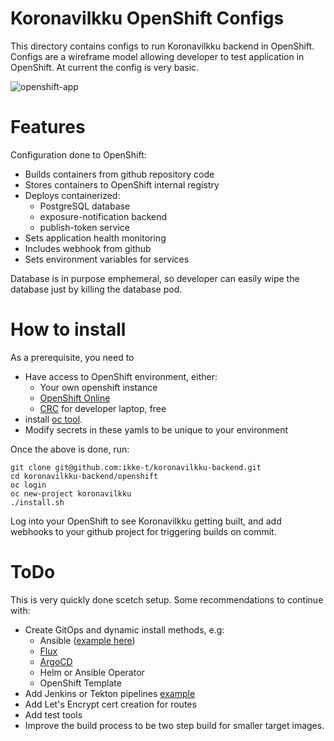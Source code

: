 # Koronavilkku OpenShift Configs

This directory contains configs to run Koronavilkku backend in OpenShift.
Configs are a wireframe model allowing developer to test application in
OpenShift. At current the config is very basic.

![openshift-app](https://pbs.twimg.com/media/Eg41byUXYAARgRx?format=png&name=small)

# Features

Configuration done to OpenShift:

* Builds containers from github repository code
* Stores containers to OpenShift internal registry
* Deploys containerized:
  * PostgreSQL database
  * exposure-notification backend
  * publish-token service
* Sets application health monitoring
* Includes webhook from github
* Sets environment variables for services

Database is in purpose emphemeral, so developer can easily wipe the database
just by killing the database pod.

# How to install

As a prerequisite, you need to

* Have access to OpenShift environment, either:
  * Your own openshift instance
  * [OpenShift Online](https://www.openshift.com/products/online/)
  * [CRC](https://github.com/code-ready/crc) for developer laptop, free
* install [oc tool](https://docs.openshift.com/container-platform/latest/cli_reference/openshift_cli/getting-started-cli.html).
* Modify secrets in these yamls to be unique to your environment

Once the above is done, run:

```console
git clone git@github.com:ikke-t/koronavilkku-backend.git
cd koronavilkku-backend/openshift
oc login
oc new-project koronavilkku
./install.sh
```

Log into your OpenShift to see Koronavilkku getting built, and add webhooks
to your github project for triggering builds on commit.

# ToDo

This is very quickly done scetch setup. Some recommendations to continue with:

* Create GitOps and dynamic install methods, e.g:
  * Ansible ([example here](https://redhatnordicssa.github.io/ansible-kubernetes-gitops))
  * [Flux](https://github.com/fluxcd/flux)
  * [ArgoCD](https://argoproj.github.io/argo-cd/)
  * Helm or Ansible Operator
  * OpenShift Template
* Add Jenkins or Tekton pipelines
  [example](https://gitlab.com/fevermap/fevermap/-/tree/master/ocp/staging/pipelines)
* Add Let's Encrypt cert creation for routes
* Add test tools
* Improve the build process to be two step build for smaller target images.


